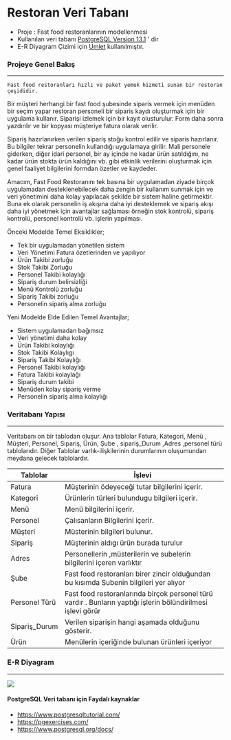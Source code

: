 # Restoran Veri Tabanı

* Proje : Fast food restoranlarının modellenmesi
* Kullanılan veri tabanı [PostgreSQL Version 13.1](https://www.postgresql.org/) ' dir
* E-R Diyagram Çizimi için [Umlet](https://www.umlet.com/) kullanılmıştır.
### Projeye Genel Bakış

---

	Fast food restoranları hızlı ve paket yemek hizmeti sunan bir restoran çeşididir.
	
Bir müşteri herhangi bir fast food şubesinde siparis vermek için menüden bir seçim yapar restoran personeli bir siparis kaydı oluşturmak için bir uygulama kullanır. Siparişi izlemek için bir kayıt olusturulur. Form daha sonra yazdırılır ve bir kopyası müşteriye fatura olarak verilir. 

Sipariş hazırlanırken verilen sipariş stoğu kontrol edilir ve siparis hazırlanır. Bu bilgiler tekrar personelin kullandığı uygulamaya girilir. Mali personele giderken, diğer idari personel, bir ay içinde ne kadar ürün satıldığını, ne kadar ürün stokta ürün kaldığını vb. gibi etkinlik verilerini oluşturmak için genel faaliyet bilgilerini formdan özetler ve kaydeder. 
	

Amacım, Fast Food Restoranını tek basına bir uygulamadan ziyade birçok uygulamadan desteklenebilecek daha zengin bir kullanım sunmak için ve veri yönetimini daha kolay yapılacak şekilde bir sistem haline getirmektir. Buna ek olarak personelin iş akışına daha iyi desteklemek ve sipariş akışı daha iyi yönetmek için avantajlar sağlaması örneğin stok kontrolü, sipariş kontrolü, personel kontrolü vb. işlerin yapılması.

Önceki Modelde Temel Eksiklikler;

*	Tek bir uygulamadan yönetilen sistem
*	Veri Yönetimi Fatura özetlerinden ve yapılıyor
*	Ürün Takibi zorluğu
*	Stok Takibi Zorluğu
*	Personel Takibi kolaylığı
*	Sipariş durum belirsizliği
*	Menü Kontrolü zorluğu
*	Sipariş Takibi zorluğu
*	Personelin sipariş alma zorluğu


Yeni Modelde Elde Edilen Temel Avantajlar;

*	Sistem uygulamadan bağımsız
*	Veri yönetimi daha kolay
*	Ürün Takibi kolaylığı
*	Stok Takibi Kolaylıgı
*	Sipariş Takibi Kolaylığı
*	Personel Takibi kolaylığı
*	Fatura Takibi kolaylağı
*	Sipariş durum takibi
*	Menüden kolay sipariş verme
*	Personelin sipariş alma kolaylığı



### Veritabanı Yapısı

---

Veritabanı on bir tablodan oluşur. Ana tablolar Fatura, Kategori, Menü , Müşteri, Personel, Sipariş, Ürün, Şube , sipariş_Durum ,Adres ,personel türü tablolarıdır. Diğer Tablolar varlık-ilişkilerinin durumlarının oluşumundan meydana gelecek tablolardır.

| Tablolar     | İşlevi        |
| -------------| ------------- |
|Fatura	|Müşterinin ödeyeceği tutar bilgilerini içerir.
|Kategori|	Ürünlerin türleri bulundugu bilgileri içerir.
|Menü	|Menü bilgilerini içerir.
|Personel| 	Çalısanların Bilgilerini içerir.
|Müşteri	|Müsterinin bilgileri bulunur.
|Sipariş	|Müşterinin aldıgı ürün burada turulur
|Adres	|Personellerin ,müsterilerin ve subelerin bilgilerini içeren varlıktır
|Şube	|Fast food restoranları birer zincir olduğundan bu kısımda Subenin bilgileri yer alıyor
|Personel Türü| Fast food restoranlarında birçok personel türü vardır . Bunların yaptığı işlerin bölündirilmesi işlevi görür
|Sipariş_Durum	|Verilen siparişin hangi aşamada olduğunu gösterir.
|Ürün	|Menülerin içeriğinde bulunan ürünleri içeriyor


### E-R Diyagram

---

![](https://github.com/cgesgin/fast_food_restaurant_database/blob/main/E-R%20Diyagram%C4%B1/E-R%20Diyagram.png)

#### PostgreSQL Veri tabanı için Faydalı kaynaklar

* https://www.postgresqltutorial.com/
* https://pgexercises.com/
* https://www.postgresql.org/docs/
